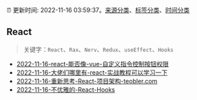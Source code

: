 :alarm_clock: 更新时间: 2022-11-16 03:59:37。[来源分类](../README.md)、[标签分类](../TAGS.md)、[时间分类](../TIMELINE.md)

## React


> 关键字：`React`、`Rax`、`Nerv`、`Redux`、`useEffect`、`Hooks`



- [2022-11-16-react-能否像-vue-自定义指令控制按钮权限](https://www.v2ex.com/t/895606) 
- [2022-11-16-大佬们哪里有-react-实战教程可以学习一下](https://www.v2ex.com/t/895589) 
- [2022-11-16-重新思考-React-项目架构-teobler.com](https://blogread.cn/news/go.php?idItem=15404&url=https%3A%2F%2Fteobler.com%2Fposts%2F20220920-re-thinking-architecture-of-react-project%3Fcomefrom%3Dhttps%253A%252F%252Fblogread.cn%252Fnews%252F) 
- [2022-11-16-不优雅的-React-Hooks](https://toutiao.io/k/ubjl15v) 